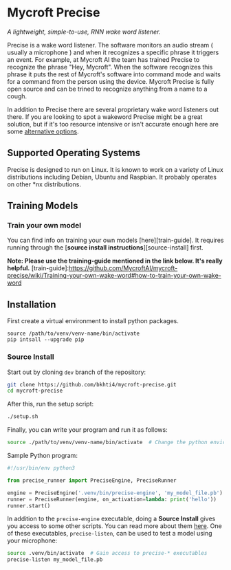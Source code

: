 # Mycroft Precise

*A lightweight, simple-to-use, RNN wake word listener.*

Precise is a wake word listener.  The software monitors an audio stream ( usually a microphone ) and when it recognizes a specific phrase it triggers an event.  For example, at Mycroft AI the team has trained Precise to recognize the phrase "Hey, Mycroft".  When the software recognizes this phrase it puts the rest of Mycroft's software into command mode and waits for a command from the person using the device.  Mycroft Precise is fully open source and can be trined to recognize anything from a name to a cough.

In addition to Precise there are several proprietary wake word listeners out there.  If you are looking to spot a wakeword Precise might be a great solution, but if it's too resource intensive or isn't accurate enough here are some [alternative options][comparison].

[comparison]: https://github.com/MycroftAI/mycroft-precise/wiki/Software-Comparison

## Supported Operating Systems

Precise is designed to run on Linux.  It is known to work on a variety of Linux distributions including Debian, Ubuntu and Raspbian.  It probably operates on other \*nx distributions.

## Training Models

### Train your own model

You can find info on training your own models [here][train-guide]. It requires
running through the [**source install instructions**][source-install] first.

**Note: Please use the training-guide mentioned in the link below. It's really helpful.**
[train-guide]:https://github.com/MycroftAI/mycroft-precise/wiki/Training-your-own-wake-word#how-to-train-your-own-wake-word

## Installation

First create a virtual environment to install python packages.

```python3 -m venv venv-name
source /path/to/venv/venv-name/bin/activate
pip intsall --upgrade pip
```

### Source Install

Start out by cloning `dev` branch of the repository:

```bash
git clone https://github.com/bkhti4/mycroft-precise.git
cd mycroft-precise
```

After this, run the setup script:

```bash
./setup.sh
```

Finally, you can write your program and run it as follows:
```bash
source ./path/to/venv/venv-name/bin/activate  # Change the python environment to include precise library
```

Sample Python program:
```python
#!/usr/bin/env python3

from precise_runner import PreciseEngine, PreciseRunner

engine = PreciseEngine('.venv/bin/precise-engine', 'my_model_file.pb')
runner = PreciseRunner(engine, on_activation=lambda: print('hello'))
runner.start()
```

In addition to the `precise-engine` executable, doing a **Source Install** gives you
access to some other scripts. You can read more about them [here][executables].
One of these executables, `precise-listen`, can be used to test a model using
your microphone:

[executables]:https://github.com/MycroftAI/mycroft-precise/wiki/Training-your-own-wake-word#how-to-train-your-own-wake-word

```bash
source .venv/bin/activate  # Gain access to precise-* executables
precise-listen my_model_file.pb
```
